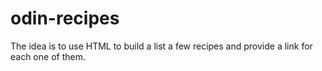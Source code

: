 # odin-recipes

The idea is to use HTML to build a list a few recipes and provide a link for each one of them.
